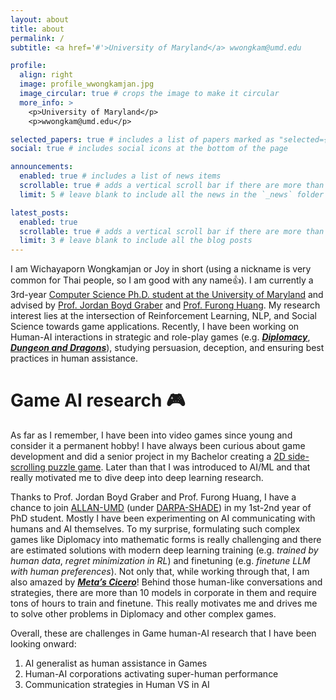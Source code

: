 ```yaml
---
layout: about
title: about
permalink: /
subtitle: <a href='#'>University of Maryland</a> wwongkam@umd.edu 

profile:
  align: right
  image: profile_wwongkamjan.jpg
  image_circular: true # crops the image to make it circular
  more_info: >
    <p>University of Maryland</p>
    <p>wwongkam@umd.edu</p>

selected_papers: true # includes a list of papers marked as "selected={true}"
social: true # includes social icons at the bottom of the page

announcements:
  enabled: true # includes a list of news items
  scrollable: true # adds a vertical scroll bar if there are more than 3 news items
  limit: 5 # leave blank to include all the news in the `_news` folder

latest_posts:
  enabled: true
  scrollable: true # adds a vertical scroll bar if there are more than 3 new posts items
  limit: 3 # leave blank to include all the blog posts
---
```


I am Wichayaporn Wongkamjan or Joy in short (using a nickname is very common for Thai people, so I am good with any name👍). I am currently a 3rd-year [Computer Science Ph.D. student at the University of Maryland](https://www.cs.umd.edu/) and advised by [Prof. Jordan Boyd Graber](https://users.umiacs.umd.edu/~jbg/) and [Prof. Furong Huang](https://furong-huang.com/). My research interest lies at the intersection of Reinforcement Learning, NLP, and Social Science towards game applications. Recently, I have been working on Human-AI interactions in strategic and role-play games (e.g. [***Diplomacy***](https://en.wikipedia.org/wiki/Diplomacy_(game)), [***Dungeon and Dragons***](https://dnd.wizards.com/)), studying persuasion, deception, and ensuring best practices in human assistance.

Game AI research 🎮
======
As far as I remember, I have been into video games since young and consider it a permanent hobby! I have always been curious about game development and did a senior project in my Bachelor creating a [2D side-scrolling puzzle game](https://github.com/wwongkamjan/MEOWPOWER). Later than that I was introduced to AI/ML and that really motivated me to dive deep into deep learning research. 

Thanks to Prof. Jordan Boyd Graber and Prof. Furong Huang, I have a chance to join [ALLAN-UMD](https://github.com/ALLAN-DIP) (under [DARPA-SHADE](https://www.shade-aie.org/)) in my 1st-2nd year of PhD student. Mostly I have been experimenting on AI communicating with humans and AI themselves. To my surprise, formulating such complex games like Diplomacy into mathematic forms is really challenging and there are estimated solutions with modern deep learning training (e.g. *trained by human data*, *regret minimization in RL*) and finetuning (e.g. *finetune LLM with human preferences*). Not only that, while working through that, I am also amazed by [***Meta’s Cicero***](https://ai.meta.com/research/cicero/)! Behind those human-like conversations and strategies, there are more than 10 models in corporate in them and require tons of hours to train and finetune. This really motivates me and drives me to solve other problems in Diplomacy and other complex games. 

Overall, these are challenges in Game human-AI research that I have been looking onward:
1. AI generalist as human assistance in Games
2. Human-AI corporations activating super-human performance 
3. Communication strategies in Human VS in AI
